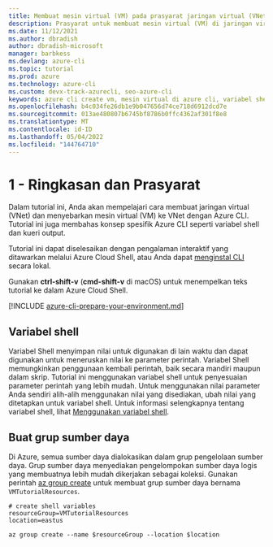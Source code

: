 ```yaml
---
title: Membuat mesin virtual (VM) pada prasyarat jaringan virtual (VNet) – Azure CLI | Microsoft Docs
description: Prasyarat untuk membuat mesin virtual (VM) di jaringan virtual (VNet) dengan Azure CLI.
ms.date: 11/12/2021
ms.author: dbradish
author: dbradish-microsoft
manager: barbkess
ms.devlang: azure-cli
ms.topic: tutorial
ms.prod: azure
ms.technology: azure-cli
ms.custom: devx-track-azurecli, seo-azure-cli
keywords: azure cli create vm, mesin virtual di azure cli, variabel shell
ms.openlocfilehash: b4c034fe26db1e9b047656d74ce718d6912dcd7e
ms.sourcegitcommit: 013ae480807b6745bf8786b0ffc4362af301f8e8
ms.translationtype: MT
ms.contentlocale: id-ID
ms.lasthandoff: 05/04/2022
ms.locfileid: "144764710"
---
```

# <a name="1---overview-and-prerequisites"></a>1 - Ringkasan dan Prasyarat

Dalam tutorial ini, Anda akan mempelajari cara membuat jaringan virtual (VNet) dan menyebarkan mesin virtual (VM) ke VNet dengan Azure CLI. Tutorial ini juga membahas konsep spesifik Azure CLI seperti variabel shell dan kueri output.

Tutorial ini dapat diselesaikan dengan pengalaman interaktif yang ditawarkan melalui Azure Cloud Shell, atau Anda dapat [menginstal CLI](install-azure-cli.md) secara lokal.

Gunakan __ctrl-shift-v__ (__cmd-shift-v__ di macOS) untuk menempelkan teks tutorial ke dalam Azure Cloud Shell.

[!INCLUDE [azure-cli-prepare-your-environment.md](./includes/azure-cli-prepare-your-environment.md)]

## <a name="shell-variables"></a>Variabel shell

Variabel Shell menyimpan nilai untuk digunakan di lain waktu dan dapat digunakan untuk meneruskan nilai ke parameter perintah. Variabel Shell memungkinkan penggunaan kembali perintah, baik secara mandiri maupun dalam skrip. Tutorial ini menggunakan variabel shell untuk penyesuaian parameter perintah yang lebih mudah. Untuk menggunakan nilai parameter Anda sendiri alih-alih menggunakan nilai yang disediakan, ubah nilai yang ditetapkan untuk variabel shell. Untuk informasi selengkapnya tentang variabel shell, lihat [Menggunakan variabel shell](./azure-cli-variables.md#use-shell-variables).

## <a name="create-a-resource-group"></a>Buat grup sumber daya

Di Azure, semua sumber daya dialokasikan dalam grup pengelolaan sumber daya. Grup sumber daya menyediakan pengelompokan sumber daya logis yang membuatnya lebih mudah dikerjakan sebagai koleksi. Gunakan perintah [az group create](/cli/azure/group#az_group_create) untuk membuat grup sumber daya bernama `VMTutorialResources`.

```azurecli
# create shell variables
resourceGroup=VMTutorialResources
location=eastus

az group create --name $resourceGroup --location $location
 ```
